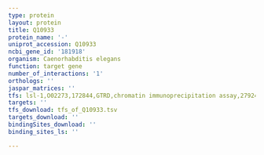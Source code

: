 ```yaml
---
type: protein
layout: protein
title: Q10933
protein_name: '-'
uniprot_accession: Q10933
ncbi_gene_id: '181918'
organism: Caenorhabditis elegans
function: target gene
number_of_interactions: '1'
orthologs: ''
jaspar_matrices: ''
tfs: lsl-1,O02273,172844,GTRD,chromatin immunoprecipitation assay,27924024%5Buid%5D,No
targets: ''
tfs_download: tfs_of_Q10933.tsv
targets_download: ''
bindingSites_download: ''
binding_sites_ls: ''

---
```

